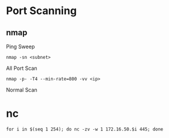 # Port Scanning

## nmap
Ping Sweep
```
nmap -sn <subnet>
```

All Port Scan
```
nmap -p- -T4 --min-rate=800 -vv <ip>
```

Normal Scan

# nc
```
for i in $(seq 1 254); do nc -zv -w 1 172.16.50.$i 445; done
```
